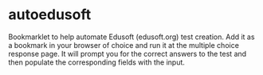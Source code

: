 autoedusoft
===========

Bookmarklet to help automate Edusoft (edusoft.org) test creation. Add it as a bookmark in your browser of choice and run it at the multiple choice response page. It will prompt you for the correct answers to the test and then populate the corresponding fields with the input.